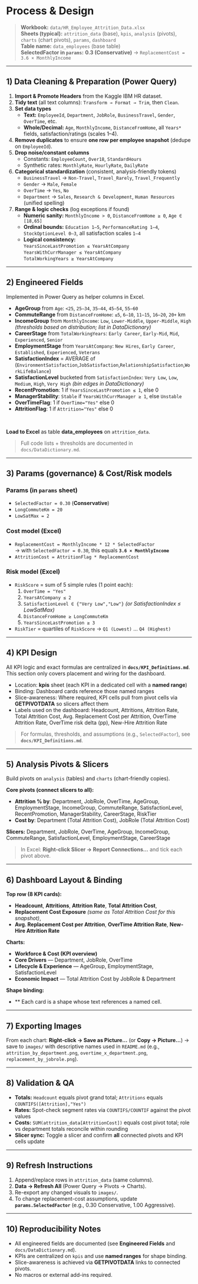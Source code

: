 # Process & Design 

> **Workbook:** `data/HR_Employee_Attrition_Data.xlsx`  
> **Sheets (typical):** `attrition_data` (base), `kpis`, `analysis` (pivots), `charts` (chart pivots), `params`, `dashboard`  
> **Table name:** `data_employees` (base table)  
> **SelectedFactor in `params`:** **0.3 (Conservative)** → `ReplacementCost = 3.6 × MonthlyIncome`

---

## 1) Data Cleaning & Preparation (Power Query)

1. **Import & Promote Headers** from the Kaggle IBM HR dataset.
2. **Tidy text** (all text columns): `Transform → Format → Trim`, then `Clean`.
3. **Set data types**  
   - **Text:** `EmployeeId`, `Department`, `JobRole`, `BusinessTravel`, `Gender`, `OverTime`, etc.  
   - **Whole/Decimal:** `Age`, `MonthlyIncome`, `DistanceFromHome`, all `Years*` fields, satisfaction/ratings (scales 1–4).
4. **Remove duplicates** to ensure **one row per employee snapshot** (dedupe on `EmployeeId`).
5. **Drop noise/constant columns**  
   - Constants: `EmployeeCount`, `Over18`, `StandardHours`  
   - Synthetic rates: `MonthlyRate`, `HourlyRate`, `DailyRate`  
6. **Categorical standardization** (consistent, analysis-friendly tokens)  
   - `BusinessTravel` → `Non-Travel`, `Travel_Rarely`, `Travel_Frequently`  
   - `Gender` → `Male`, `Female`  
   - `OverTime` → `Yes`, `No`  
   - `Department` → `Sales`, `Research & Development`, `Human Resources` (unified spelling)
7. **Range & logic checks** (log exceptions if found)  
   - **Numeric sanity:** `MonthlyIncome > 0`, `DistanceFromHome ≥ 0`, `Age ∈ [18,65]`  
   - **Ordinal bounds:** `Education 1–5`, `PerformanceRating 1–4`, `StockOptionLevel 0–3`, all satisfaction scales `1–4`  
   - **Logical consistency:**  
     `YearsSinceLastPromotion ≤ YearsAtCompany`  
     `YearsWithCurrManager ≤ YearsAtCompany`  
     `TotalWorkingYears ≥ YearsAtCompany`
   
---

## 2) Engineered Fields

 Implemented in Power Query as helper columns in Excel.

- **AgeGroup** from `Age`: `<25`, `25–34`, `35–44`, `45–54`, `55–60`  
- **CommuteRange** from `DistanceFromHome`: `≤5`, `6–10`, `11–15`, `16–20`, `20+` km  
- **IncomeGroup** from `MonthlyIncome`: `Low`, `Lower-Middle`, `Upper-Middle`, `High` *(thresholds based on distribution; list in DataDictionary)*  
- **CareerStage** from `TotalWorkingYears`: `Early Career`, `Early-Mid`, `Mid`, `Experienced`, `Senior`  
- **EmploymentStage** from `YearsAtCompany`: `New Hires`, `Early Career`, `Established`, `Experienced`, `Veterans`  
- **SatisfactionIndex** = AVERAGE of (`EnvironmentSatisfaction`,`JobSatisfaction`,`RelationshipSatisfaction`,`WorkLifeBalance`)  
- **SatisfactionLevel** bucketed from `SatisfactionIndex`: `Very Low`, `Low`, `Medium`, `High`, `Very High` *(bin edges in DataDictionary)*  
- **RecentPromotion**: 1 if `YearsSinceLastPromotion ≤ 1`, else 0  
- **ManagerStability**: `Stable` if `YearsWithCurrManager ≥ 1`, else `Unstable`  
- **OverTimeFlag**: 1 if `OverTime="Yes"` else 0  
- **AttritionFlag**: 1 if `Attrition="Yes"` else 0  

<br>

**Load to Excel** as table **data_employees**  on `attrition_data`.
   
> Full code lists + thresholds are documented in `docs/DataDictionary.md`.

---

## 3) Params (governance) & Cost/Risk models

### Params (in `params` sheet)
- `SelectedFactor = 0.30` (**Conservative**)  
- `LongCommuteKm = 20`  
- `LowSatMax = 2`

### Cost model (Excel)
- `ReplacementCost = MonthlyIncome * 12 * SelectedFactor`  
  → with `SelectedFactor = 0.30`, this equals **`3.6 × MonthlyIncome`**
- `AttritionCost = AttritionFlag * ReplacementCost`

### Risk model (Excel)
- `RiskScore` = sum of 5 simple rules (1 point each):  
  1) `OverTime = "Yes"`  
  2) `YearsAtCompany ≤ 2`  
  3) `SatisfactionLevel ∈ {"Very Low","Low"}` *(or SatisfactionIndex ≤ LowSatMax)*  
  4) `DistanceFromHome ≥ LongCommuteKm`  
  5) `YearsSinceLastPromotion ≥ 3`
- `RiskTier` = quartiles of `RiskScore` → `Q1 (Lowest)` … `Q4 (Highest)`

---

## 4) KPI Design

All KPI logic and exact formulas are centralized in **`docs/KPI_Definitions.md`**.  
This section only covers placement and wiring for the dashboard.

- Location: **kpis** sheet (each KPI in a dedicated cell with a **named range**)
- Binding: Dashboard cards reference those named ranges
- Slice-awareness: Where required, KPI cells pull from pivot cells via **GETPIVOTDATA** so slicers affect them
- Labels used on the dashboard: Headcount, Attritions, Attrition Rate, Total Attrition Cost, Avg. Replacement Cost per Attrition, OverTime Attrition Rate, OverTime risk delta (pp), New-Hire Attrition Rate

> For formulas, thresholds, and assumptions (e.g., `SelectedFactor`), see **`docs/KPI_Definitions.md`**.

---

## 5) Analysis Pivots & Slicers

Build pivots on `analysis` (tables) and `charts` (chart-friendly copies).

**Core pivots (connect slicers to all):**
- **Attrition % by**: Department, JobRole, OverTime, AgeGroup, EmploymentStage, IncomeGroup, CommuteRange, SatisfactionLevel, RecentPromotion, ManagerStability, CareerStage, RiskTier  
- **Cost by**: Department (Total Attrition Cost), JobRole (Total Attrition Cost)

**Slicers:** Department, JobRole, OverTime, AgeGroup, IncomeGroup, CommuteRange, SatisfactionLevel, EmploymentStage, CareerStage  
> In Excel: **Right-click Slicer → Report Connections…** and tick each pivot above.

---

## 6) Dashboard Layout & Binding

**Top row (8 KPI cards):**  
- **Headcount**, **Attritions**, **Attrition Rate**, **Total Attrition Cost**,  
- **Replacement Cost Exposure** *(same as Total Attrition Cost for this snapshot)*,  
- **Avg. Replacement Cost per Attrition**, **OverTime Attrition Rate**, **New-Hire Attrition Rate**

**Charts:** 
- **Workforce & Cost (KPI overview)**
- **Core Drivers** — Department, JobRole, OverTime
- **Lifecycle & Experience** — AgeGroup, EmploymentStage, SatisfactionLevel
- **Economic Impact** — Total Attrition Cost by JobRole & Department

**Shape binding:**  
- ** Each card is a shape whose text references a named cell.

---

## 7) Exporting Images

From each chart: **Right-click → Save as Picture…** (or **Copy → Picture…**) → save to `images/` with descriptive names used in `README.md` (e.g., `attrition_by_department.png`, `overtime_x_department.png`, `replacement_by_jobrole.png`).

---

## 8) Validation & QA

- **Totals:** `Headcount` equals pivot grand total; `Attritions` equals `COUNTIFS([Attrition],"Yes")`
- **Rates:** Spot-check segment rates via `COUNTIFS/COUNTIF` against the pivot values
- **Costs:** `SUM(attrition_data[AttritionCost])` equals cost pivot total; role vs department totals reconcile within rounding
- **Slicer sync:** Toggle a slicer and confirm **all** connected pivots and KPI cells update

---

## 9) Refresh Instructions

1. Append/replace rows in `attrition_data` (same columns).  
2. **Data → Refresh All** (Power Query → Pivots → Charts).  
3. Re-export any changed visuals to `images/`.  
4. To change replacement-cost assumptions, update **`params.SelectedFactor`** (e.g., 0.30 Conservative, 1.00 Aggressive).

---

## 10) Reproducibility Notes

- All engineered fields are documented (see **Engineered Fields** and `docs/DataDictionary.md`).  
- KPIs are centralized on `kpis` and use **named ranges** for shape binding.  
- Slice-awareness is achieved via **GETPIVOTDATA** links to connected pivots.  
- No macros or external add-ins required.
